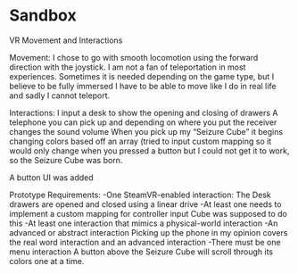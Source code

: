 # Sandbox
VR Movement and Interactions

Movement: 
I chose to go with smooth locomotion using the forward direction with the joystick.  I am not a fan of teleportation in most experiences.  Sometimes it is needed depending on the game type, but I believe to be fully immersed I have to be able to move like I do in real life and sadly I cannot teleport.  

Interactions:
I input a desk to show the opening and closing of drawers
A telephone you can pick up and depending on where you put the receiver changes the sound volume
When you pick up my “Seizure Cube” it begins changing colors based off an array (tried to input custom mapping so it would only change when you pressed a button but I could not get it to work, so the Seizure Cube was born.

A button UI was added 

Prototype Requirements:
-One SteamVR-enabled interaction:
 The Desk drawers are opened and closed using a linear drive 
-At least one needs to implement a custom mapping for controller input
Cube was supposed to do this
-At least one interaction that mimics a physical-world interaction
-An advanced or abstract interaction 
Picking up the phone in my opinion covers the real word interaction and an advanced interaction
-There must be one menu interaction 
A button above the Seizure Cube will scroll through its colors one at a time. 

